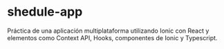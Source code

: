 # shedule-app
Práctica de una aplicación multiplataforma utilizando Ionic  con React y elementos como Context API, Hooks, componentes de Ionic y Typescript.
